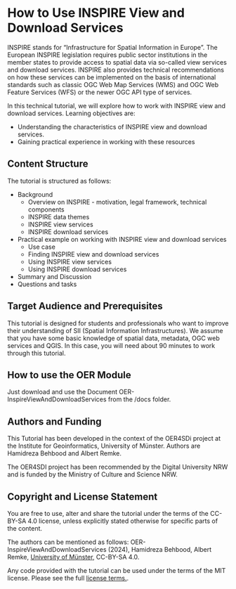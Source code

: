 # How to Use INSPIRE View and Download Services

INSPIRE stands for “Infrastructure for Spatial Information in Europe”. The European INSPIRE legislation requires public sector institutions in the member states to provide access to spatial data via so-called view services and download services. INSPIRE also provides technical recommendations on how these services can be implemented on the basis of international standards such as classic OGC Web Map Services (WMS) and OGC Web Feature Services (WFS) or the newer OGC API type of services. 


In this technical tutorial, we will explore how to work with INSPIRE view and download services. Learning objectives are:

-	Understanding the characteristics of INSPIRE view and download services.
-   Gaining practical experience in working with these resources

## Content Structure

The tutorial is structured as follows: 

-	Background
    - Overview on INSPIRE - motivation, legal framework, technical components
    - INSPIRE data themes 
    - INSPIRE view services
    - INSPIRE download services
-	Practical example on working with INSPIRE view and download services
    - Use case
    - Finding INSPIRE view and download services
    - Using INSPIRE view services
    - Using INSPIRE download services
-	Summary and Discussion   
- Questions and tasks


## Target Audience and Prerequisites

This tutorial is designed for students and professionals who want to improve their understanding of SII (Spatial Information Infrastructures). We assume that you have some basic knowledge of spatial data, metadata, OGC web services and QGIS. In this case, you will need about 90 minutes to work through this tutorial.


## How to use the OER Module

Just download and use the Document OER-InspireViewAndDownloadServices from the /docs folder. 

## Authors and Funding

This Tutorial has been developed in the context of the OER4SDi project at the Institute for Geoinformatics, University of Münster. Authors are Hamidreza Behbood and Albert Remke.

The OER4SDI project has been recommended by the Digital University NRW and is funded by the Ministry of Culture and Science NRW.

## Copyright and License Statement

You are free to use, alter and share the tutorial under the terms of the CC-BY-SA 4.0 license, unless explicitly stated otherwise for specific parts of the content. 

The authors can be mentioned as follows: OER-InspireViewAndDownloadServices (2024), Hamidreza Behbood, Albert Remke, [University of Münster](www.muenster.de), CC-BY-SA 4.0.

Any code provided with the tutorial can be used under the terms of the MIT license. Please see the full [license terms.](/LICENSE.md). 

